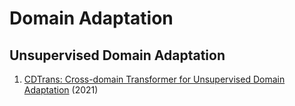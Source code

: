 # Domain Adaptation
## Unsupervised Domain Adaptation
1. [CDTrans: Cross-domain Transformer for Unsupervised Domain Adaptation](https://arxiv.org/abs/2109.06165) (2021)
